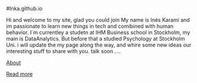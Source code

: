 #Inka.github.io

Hi and welcome to my site, glad you could join My name is Inés Karami and im passionate to learn new things in tech and comibined with human behavior. I´m currentley a studetn at IHM Business school in Stockholm, my main is DataAnalytics. But before that a studied Psychology at Stockholm Uni. i will update the my page along the way, and whire some new ideas our interesting stuff to share with you. talk soon ....

[About](/about)

[Read more](/read-more)
